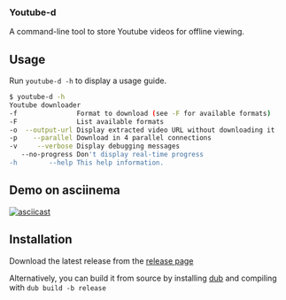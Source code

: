 ### Youtube-d

A command-line tool to store Youtube videos for offline viewing.

## Usage

Run `youtube-d -h` to display a usage guide.

```bash
$ youtube-d -h
Youtube downloader
-f               Format to download (see -F for available formats)
-F               List available formats
-o  --output-url Display extracted video URL without downloading it
-p    --parallel Download in 4 parallel connections
-v     --verbose Display debugging messages
   --no-progress Don't display real-time progress
-h        --help This help information.

```

## Demo on asciinema

[![asciicast](https://asciinema.org/a/DufBt4G5ArFvfPVLzVzfbfwnD.svg)](https://asciinema.org/a/DufBt4G5ArFvfPVLzVzfbfwnD)

## Installation

Download the latest release from the [release page](https://github.com/azihassan/youtube-d/releases)

Alternatively, you can build it from source by installing [dub](https://github.com/dlang/dub/releases) and compiling with `dub build -b release`

